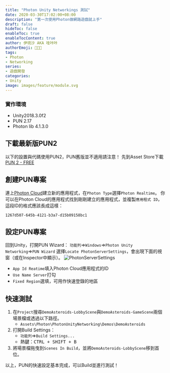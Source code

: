 ```yaml
---
title: "Photon Unity Networkings 測試"
date: 2020-03-30T17:02:00+08:00
description: "第一次使用Photon做網路遊戲就上手"
draft: false
hideToc: false
enableToc: true
enableTocContent: true
author: 伊琉沙 AKA 哇咔咔
authorEmoji: 👩🏿‍🚀
tags: 
- Photon
- Networking
series:
- 遊戲開發
categories:
- Unity
image: images/feature/module.svg
---
```

### 實作環境
+ Unity2018.3.0f2
+ PUN 2.17
+ Photon lib 4.1.3.0
## 下載最新版PUN2
以下的設置與代碼使用PUN2，PUN舊版並不適用請注意！
先到Asset Store下載[PUN 2 - FREE](https://assetstore.unity.com/packages/tools/network/pun-2-free-119922)
## 創建PUN專案
連上[Photon Cloud](https://dashboard.photonengine.com/zh-TW/App/Create)建立新的應用程式，在`Photon Type`選擇`Photon Realtime`。
你可以在Photon Cloud的應用程式找到剛剛建立的應用程式，並複製`應用程式 ID`，這段ID的格式應該長成這樣：
```
1267d507-645b-4121-b3a7-d15b09158bc1
```
## 設定PUN專案
回到Unity，打開PUN Wizard：
`功能列`=>`Windows`=>`Photon Unity Networking`=>`PUN Wizard`
選擇`Locate PhotonServerSettings`，會出現下面的視窗（或在Inspector中顯示）。
![PhotonServerSettings](/images/post/PhotonServerSettings.png)
+ `App Id Reatime`填入Photon Cloud應用程式的ID
+ `Use Name Server`打勾
+ `Fixed Region`選填，可用作快速登錄的地區
## 快速測試
1. 在`Project`搜尋`DemoAsteroids-LobbyScene`與`DemoAsteroids-GameScene`兩個場景檔或透過以下路徑。
    + `Assets\Photon\PhotonUnityNetworking\Demos\DemoAsteroids`
2. 打開Build Settings：
    + `功能列`=>`Build Settings...`
    + 熱鍵：<kbd><kbd>CTRL</kbd> + <kbd>SHIFT</kbd> + <kbd>B</kbd></kbd>
3. 將場景檔拖曳到`Scenes In Build`，並將`DemoAsteroids-LobbyScene`移到首位。

以上，PUN的快速設定基本完成，可以Build並進行測試！